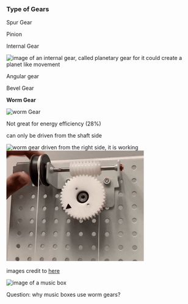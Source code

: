 ### Type of Gears

Spur Gear

Pinion

Internal Gear

![image of an internal gear, called planetary gear for it could create a planet like movement](images/internal_gears.gif)

Angular gear

Bevel Gear


**Worm Gear**

![worm Gear](https://upload.wikimedia.org/wikipedia/commons/thumb/c/c3/Worm_Gear.gif/220px-Worm_Gear.gif)

Not great for energy efficiency (28%)

can only be driven from the shaft side

![worm gear driven from the right side, it is working](images/worm_wheel.gif) ![driven from the other side it is locked](images/wormwheelnot_driven.gif)

images credit to [here](https://youtu.be/pfRFXhXQRgA)

![image of a music box](https://cdn.shopify.com/s/files/1/1381/8321/products/Music-Box_WB2_b205bc79-73a2-4f21-8e89-9d10f0c97eab_700x700.jpg?v=1590153348)

Question: why music boxes use worm gears?